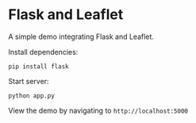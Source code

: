 Flask and Leaflet
=================

A simple demo integrating Flask and Leaflet.


Install dependencies:

```
pip install flask
```


Start server:

```
python app.py
```

View the demo by navigating to `http://localhost:5000`
